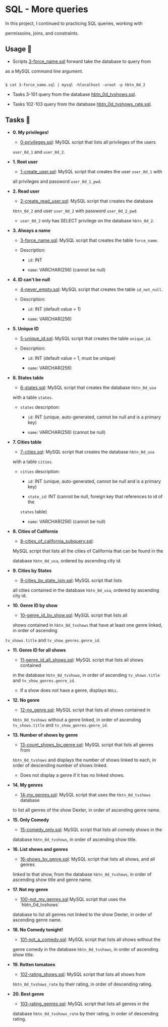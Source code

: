 # SQL - More queries

In this project, I continued to practicing SQL queries, working with

permissoins, joins, and constraints.

## Usage :dolphin:

* Scripts [3-force_name.sql](./3-force_name.sql) forward take the database to query from

as a MySQL command line argument.

```

$ cat 3-force_name.sql | mysql -hlocalhost -uroot -p hbtn_0d_2

```

* Tasks 3-101 query from the database [hbtn_0d_tvshows.sql](./hbtn_0d_tvshows.sql`).

* Tasks 102-103 query from the database [hbtn_0d_tvshows_rate.sql](./hbtn_0d_tvshows_rate.sql).

## Tasks :page_with_curl:

* **0. My privileges!**

  * [0-privileges.sql](./0-privileges.sql): MySQL script that lists all privileges of the users

  `user_0d_1` and `user_0d_2`.

* **1. Root user**

  * [1-create_user.sql](./1-create_user.sql): MySQL script that creates the user `user_0d_1` with

  all privileges and password `user_0d_1_pwd`.

* **2. Read user**

  * [2-create_read_user.sql](./2-create_read_user.sql): MySQL script that creates the database

  `hbtn_0d_2` and user `user_0d_2` with password `user_0d_2_pwd`.

  * `user_0d_2` only has SELECT privilege on the database `hbtn_0d_2`.

* **3. Always a name**

  * [3-force_name.sql](./3-force_name.sql): MySQL script that creates the table `force_name`.

  * Description:

    * `id`: INT

    * `name`: VARCHAR(256) (cannot be null)

* **4. ID can't be null**

  * [4-never_empty.sql](./4-never_empty.sql): MySQL script that creates the table `id_not_null`.

  * Description:

    * `id`: INT (default value = 1)

    * `name`: VARCHAR(256)

* **5. Unique ID**

  * [5-unique_id.sql](./5-unique_id.sql): MySQL script that creates the table `unique_id`.

  * Description:

    * `id`: INT (default value = 1, must be unique)

    * `name`: VARCHAR(256)

* **6. States table**

  * [6-states.sql](./6-states.sql): MySQL script that creates the database `hbtn_0d_usa`

  with a table `states`.

  * `states` description:

    * `id`: INT (unique, auto-generated, cannot be null and is a primary key)

    * `name`: VARCHAR(256) (cannot be null)

* **7. Cities table**

  * [7-cities.sql](./7-cities.sql): MySQL script that creates the database `hbtn_0d_usa`

  with a table `cities`.

  * `cities` description:

    * `id`: INT (unique, auto-generated, cannot be null and is a primary key)

    * `state_id`: INT (cannot be null, foreign key that references to id of the

    `states` table)

    * `name`: VARCHAR(256) (cannot be null)

* **8. Cities of California**

  * [8-cities_of_california_subquery.sql](./8-cities_of_california_subquery.sql):

  MySQL script that lists all the cities of California that can be found in the

  database `hbtn_0d_usa`, ordered by ascending city id.

* **9. Cities by States**

  * [9-cities_by_state_join.sql](./9-cities_by_state_join.sql): MySQL script that lists

  all cities contained in the database `hbtn_0d_usa`, ordered by ascending city id.

* **10. Genre ID by show**

  * [10-genre_id_by_show.sql](./10-genre_id_by_show.sql): MySQL script that lists all

  shows contained in `hbtn_0d_tvshows` that have at least one genre linked, in order of ascending

`tv_shows.title` and `tv_show_genres.genre_id`.

* **11. Genre ID for all shows**

  * [11-genre_id_all_shows.sql](./11-genre_id_all_shows.sql): MySQL script that lists all shows contained

  in the database `hbtn_0d_tvshows`, in order of ascending `tv_shows.title` and `tv_show_genres.genre_id`.

  * If a show does not have a genre, displays `NULL`.

* **12. No genre**

  * [12-no_genre.sql](./12-no_genre.sql): MySQL script that lists all shows contained in

  `hbtn_0d_tvshows` without a genre linked, in order of ascending `tv_shows.title` and `tv_show_genres.genre_id`.

* **13. Number of shows by genre**

  * [13-count_shows_by_genre.sql](./13-count_shows_by_genre.sql): MySQL script that lists all genres from

  `hbtn_0d_tvshows` and displays the number of shows linked to each, in order of descending number of shows linked.

  * Does not display a genre if it has no linked shows.

* **14. My genres**

  * [14-my_genres.sql](./14-my_genres.sql): MySQL script that uses the `hbtn_0d_tvshows` database

  to list all genres of the show Dexter, in order of ascending genre name.

* **15. Only Comedy**

  * [15-comedy_only.sql](./15-comedy_only.sql): MySQL script that lists all comedy shows in the

  database `hbtn_0d_tvshows`, in order of ascending show title.

* **16. List shows and genres**

  * [16-shows_by_genre.sql](./16-shows_by_genre.sql): MySQL script that lists all shows, and all genres

  linked to that show, from the database `hbtn_0d_tvshows`, in order of ascending show title and genre name.

* **17. Not my genre**

  * [100-not_my_genres.sql](./100-not_my_genres.sql`) MySQL script that uses the `hbtn_0d_tvshows`

  database to list all genres not linked to the show Dexter, in order of ascending genre name.

* **18. No Comedy tonight!**

  * [101-not_a_comedy.sql](./101-not_a_comedy.sql): MySQL script that lists all shows without the

  genre comedy in the database `hbtn_0d_tvshows`, in order of ascending show title.

* **19. Rotten tomatoes**

  * [102-rating_shows.sql](./102-rating_shows.sql): MySQL script that lists all shows from

  `hbtn_0d_tvshows_rate` by their rating, in order of descending rating.

* **20. Best genre**

  * [103-rating_genres.sql](./103-rating_genres.sql): MySQL script that lists all genres in the

  database `hbtn_0d_tvshows_rate` by their rating, in order of descending rating.
